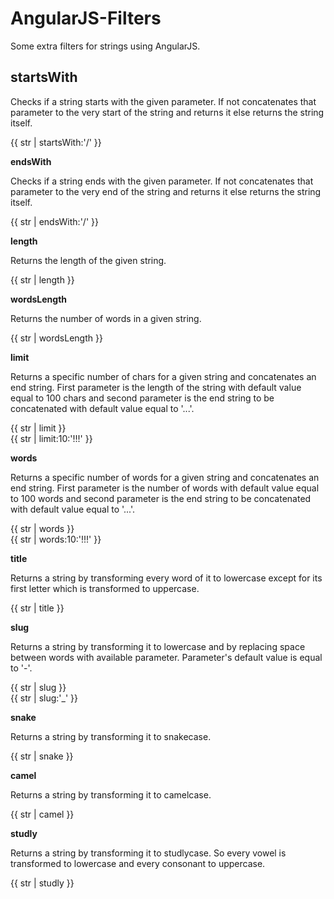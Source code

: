AngularJS-Filters
=================

Some extra filters for strings using AngularJS.

**startsWith**
--------------

Checks if a string starts with the given parameter. If not concatenates that parameter to the very start of the string and returns it else returns the string itself.

{{ str | startsWith:'/' }}

**endsWith**

Checks if a string ends with the given parameter. If not concatenates that parameter to the very end of the string and returns it else returns the string itself.

{{ str | endsWith:'/' }}

**length**

Returns the length of the given string.

{{ str | length }}

**wordsLength**

Returns the number of words in a given string.

{{ str | wordsLength }}

**limit**

Returns a specific number of chars for a given string and concatenates an end string. First parameter is the length of the string with default value equal to 100 chars and second parameter is the end string to be concatenated with default value equal to '...'. 

{{ str | limit }}   
{{ str | limit:10:'!!!' }}

**words**

Returns a specific number of words for a given string and concatenates an end string. First parameter is the number of words with default value equal to 100 words and second parameter is the end string to be concatenated with default value equal to '...'. 

{{ str | words }}   
{{ str | words:10:'!!!' }}

**title**

Returns a string by transforming every word of it to lowercase except for its first letter which is transformed to uppercase. 

{{ str | title }}

**slug**

Returns a string by transforming it to lowercase and by replacing space between words with available parameter. Parameter's default value is equal to '-'. 

{{ str | slug }}   
{{ str | slug:'_' }}

**snake**

Returns a string by transforming it to snakecase. 

{{ str | snake }}

**camel**

Returns a string by transforming it to camelcase. 

{{ str | camel }}

**studly**

Returns a string by transforming it to studlycase. So every vowel is transformed to lowercase and every consonant to uppercase.

{{ str | studly }}